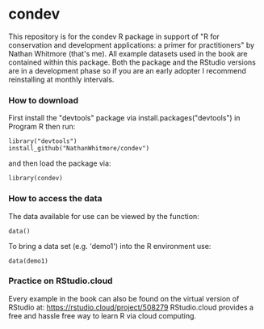 # condev
This repository is for the condev R package in support of "R for conservation and development applications: a primer for practitioners" by Nathan Whitmore (that's me). All example datasets used in the book are contained within this package.
Both the package and the RStudio versions are in a development phase so if you are an early adopter I recommend reinstalling at monthly intervals.

### How to download
First install the "devtools" package via install.packages("devtools") in Program R then run:
```
library("devtools") 
install_github("NathanWhitmore/condev")
```

and then load the package via:
```
library(condev)
```

### How to access the data
The data available for use can be viewed by the function:
```
data()
```
To bring a data set (e.g. 'demo1') into the R environment use:
```
data(demo1)
```

### Practice on RStudio.cloud
Every example in the book can also be found on the virtual version of RStudio at: https://rstudio.cloud/project/508279
RStudio.cloud provides a free and hassle free way to learn R via cloud computing.
